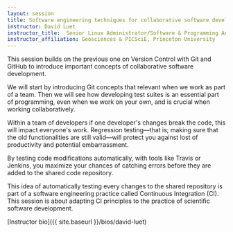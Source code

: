 ```yaml
---
layout: session
title: Software engineering techniques for collaborative software development
instructor: David Luet
instructor_title:  Senior Linux Administrator/Software & Programming Analyst
instructor_affiliation: Geosciences & PICSciE, Princeton University
---
```


This session builds on the previous one on Version Control with Git and GitHub to introduce important concepts of collaborative software development.

We will start by introducing Git concepts that relevant when we work as part of a team. Then we will see how developing test suites is an essential part of programming, even when we work on your own, and is crucial when working collaboratively.

Within a team of developers if one developer's changes break the code, this will impact everyone's work. Regression testing—that is; making sure that the old functionalities are still valid—will protect you against lost of productivity and potential embarrassment.

By testing code modifications automatically, with tools like Travis or Jenkins, you maximize your chances of catching errors before they are added to the shared code repository.

This idea of automatically testing every changes to the shared repository is part of a software engineering practice called Continuous Integration (CI). This session is about adapting CI principles to the practice of scientific software development.


[Instructor bio]({{ site.baseurl }}/bios/david-luet)
